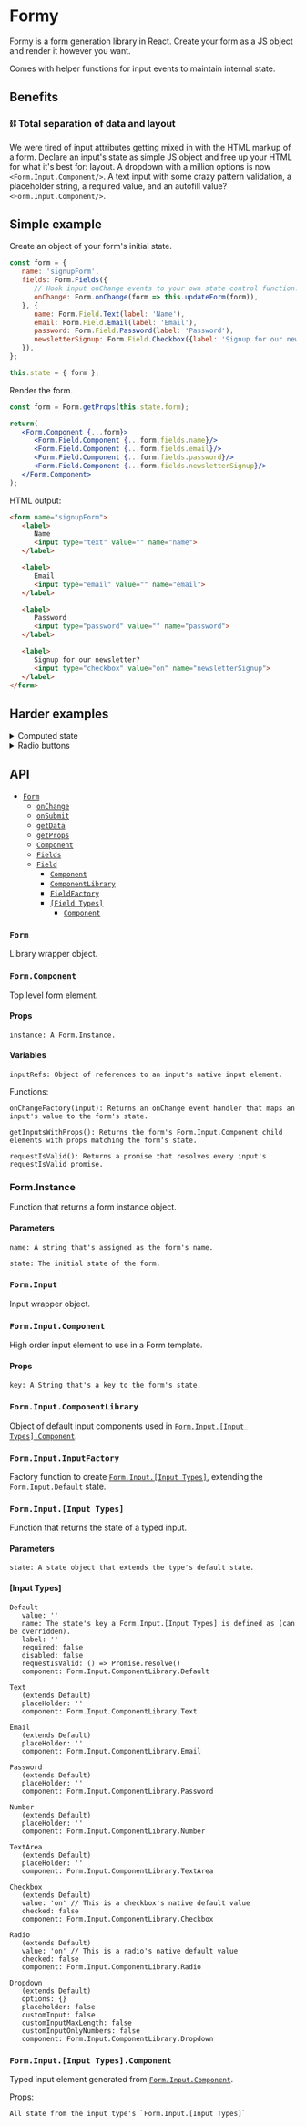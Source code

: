 # Formy

Formy is a form generation library in React. Create your form as a JS object and render it however you want.

Comes with helper functions for input events to maintain internal state.

## Benefits

### ⛓ Total separation of data and layout

We were tired of input attributes getting mixed in with the HTML markup of a form. Declare an input's state as simple JS object and free up your HTML for what it's best for: layout. A dropdown with a million options is now `<Form.Input.Component/>`. A text input with some crazy pattern validation, a placeholder string, a required value, and an autofill value? `<Form.Input.Component/>`.

## Simple example

Create an object of your form's initial state.
``` jsx
const form = {
   name: 'signupForm',
   fields: Form.Fields({
      // Hook input onChange events to your own state control function.
      onChange: Form.onChange(form => this.updateForm(form)),
   }, {
      name: Form.Field.Text(label: 'Name'),
      email: Form.Field.Email(label: 'Email'),
      password: Form.Field.Password(label: 'Password'),
      newsletterSignup: Form.Field.Checkbox({label: 'Signup for our newsletter?'}),
   }),
};

this.state = { form };
```

Render the form.
``` jsx
const form = Form.getProps(this.state.form);

return(
   <Form.Component {...form}>
      <Form.Field.Component {...form.fields.name}/>
      <Form.Field.Component {...form.fields.email}/>
      <Form.Field.Component {...form.fields.password}/>
      <Form.Field.Component {...form.fields.newsletterSignup}/>
   </Form.Component>
);
```

HTML output:
``` HTML
<form name="signupForm">
   <label>
      Name
      <input type="text" value="" name="name">
   </label>

   <label>
      Email
      <input type="email" value="" name="email">
   </label>

   <label>
      Password
      <input type="password" value="" name="password">
   </label>

   <label>
      Signup for our newsletter?
      <input type="checkbox" value="on" name="newsletterSignup">
   </label>
</form>
```

## Harder examples

<details>
   <summary>Computed state</summary>

   In Formy you can define input state as relative values to other properties in a form.

   ``` jsx
   const form = {
      name: 'signupForm',
      fields: Form.Fields({
         onChange: Form.onChange(form => this.updateForm(form)),
      }, {
         newsletterSignup: Form.Field.Checkbox({label: 'Signup for our newsletter?'}),
         email: Form.Field.Text({
            label: 'Email',
            disabled: form => !form.newsletterSignup.checked,
         }),
      }),
   };
   ```

   In this example, the email address input is disabled _only_ if the checkbox isn't checked. Normally to achieve this you would need to add javascript outside of a form's HTML markup. This is problematic though, since you now have two sources of form state: your declarative form data written as HTML attributes and your imperative form data written in JS as hooks from input events.

   Formy combines computed state and static state all in the same initial `form` object, keeping your data contained and easy to understand.

   To create a computed state value, pass in a function as an input's property value. On render, Formy calls the function and passes in the current `form` object and `fieldKey` string. This allows you to return a rendered value relative to all available data in the form.
</details>

<details>
   <summary>Radio buttons</summary>

   Group radio buttons as an array in the `radios` property of a `RadioGroup` object. In this example, `'burrito'` is the default selected value.
   ``` jsx
   const form = {
      name: 'thingsYouLike',
      fields: Form.Fields({
         onChange: Form.onChange(form => this.updateForm(form)),
      }, {
         faveFood: Form.Field.RadioGroup({
            value: 'burrito',
            radios: [
               Form.Field.Radio({ label: 'Burrito', value: 'burrito' }),
               Form.Field.Radio({ label: 'Pasta', value: 'pasta' }),
            ],
         }),
      }),
   };
   ```

   Render the `RadioGroup` as a single component.
   ``` jsx
   const form = Form.getProps(this.state.form);

   return(
      <Form.Component {...form}>
         <Form.Field.Component {...form.fields.faveFood}/>
      </Form.Component>
   );
   ```

   This groups the radio buttons in a `fieldset` element, rendering the radio buttons in the order they're declared in the initial `radios` array.
   ``` HTML
   <form name="signupForm">
      <fieldset>
         <label>
            Burrito
            <input type="radio" value="burrito" name="faveFood">
         </label>

         <label>
            Pasta
            <input type="radio" value="pasta" name="faveFood">
         </label>
      </fieldset>
   </form>
   ```
</details>

## API

- [`Form`](#form-1)
  - [`onChange`](#)
  - [`onSubmit`](#)
  - [`getData`](#)
  - [`getProps`](#)
  - [`Component`](#formcomponent)
  - [`Fields`](#forminstance)
  - [`Field`](#forminput)
    - [`Component`](#forminputcomponent)
    - [`ComponentLibrary`](#forminputcomponentlibrary)
    - [`FieldFactory`](#forminputinputfactory)
    - [`[Field Types]`](#forminputinput-types)
      - [`Component`](#forminputinput-typescomponent)

### `Form`

Library wrapper object.

### `Form.Component`

Top level form element.

#### Props

```
instance: A Form.Instance.
```

#### Variables

```
inputRefs: Object of references to an input's native input element.
```

Functions:
```
onChangeFactory(input): Returns an onChange event handler that maps an input's value to the form's state.

getInputsWithProps(): Returns the form's Form.Input.Component child elements with props matching the form's state.

requestIsValid(): Returns a promise that resolves every input's requestIsValid promise.
```

### Form.Instance

Function that returns a form instance object.

#### Parameters

```
name: A string that's assigned as the form's name.

state: The initial state of the form.
```

### `Form.Input`

Input wrapper object.

### `Form.Input.Component`

High order input element to use in a Form template.

#### Props

```
key: A String that's a key to the form's state.
```

### `Form.Input.ComponentLibrary`

Object of default input components used in [`Form.Input.[Input Types].Component`](#forminputinput-typescomponent).

### `Form.Input.InputFactory`

Factory function to create [`Form.Input.[Input Types]`](#forminputinput-types), extending the `Form.Input.Default` state.

### `Form.Input.[Input Types]`

Function that returns the state of a typed input.

#### Parameters
```
state: A state object that extends the type's default state.
```

#### [Input Types]

```
Default
   value: ''
   name: The state's key a Form.Input.[Input Types] is defined as (can be overridden).
   label: ''
   required: false
   disabled: false
   requestIsValid: () => Promise.resolve()
   component: Form.Input.ComponentLibrary.Default

Text
   (extends Default)
   placeHolder: ''
   component: Form.Input.ComponentLibrary.Text

Email
   (extends Default)
   placeHolder: ''
   component: Form.Input.ComponentLibrary.Email

Password
   (extends Default)
   placeHolder: ''
   component: Form.Input.ComponentLibrary.Password

Number
   (extends Default)
   placeHolder: ''
   component: Form.Input.ComponentLibrary.Number

TextArea
   (extends Default)
   placeHolder: ''
   component: Form.Input.ComponentLibrary.TextArea

Checkbox
   (extends Default)
   value: 'on' // This is a checkbox's native default value
   checked: false
   component: Form.Input.ComponentLibrary.Checkbox

Radio
   (extends Default)
   value: 'on' // This is a radio's native default value
   checked: false
   component: Form.Input.ComponentLibrary.Radio

Dropdown
   (extends Default)
   options: {}
   placeholder: false
   customInput: false
   customInputMaxLength: false
   customInputOnlyNumbers: false
   component: Form.Input.ComponentLibrary.Dropdown
```

### `Form.Input.[Input Types].Component`

Typed input element generated from [`Form.Input.Component`](#forminputcomponent).

Props:

```
All state from the input type's `Form.Input.[Input Types]`
```